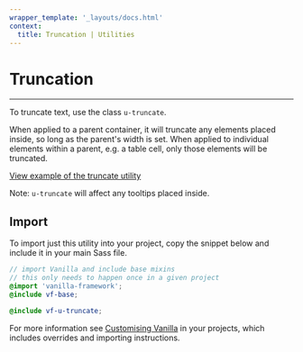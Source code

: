 ```yaml
---
wrapper_template: '_layouts/docs.html'
context:
  title: Truncation | Utilities
---
```


# Truncation

<hr>

To truncate text, use the class `u-truncate`.

When applied to a parent container, it will truncate any elements placed inside, so long as the parent's width is set.
When applied to individual elements within a parent, e.g. a table cell, only those elements will be truncated.

<div class="embedded-example"><a href="../../docs/examples/utilities/truncate.html" class="js-example">
View example of the truncate utility
</a></div>

Note: `u-truncate` will affect any tooltips placed inside.

## Import

To import just this utility into your project, copy the snippet below and include it in your main Sass file.

```scss
// import Vanilla and include base mixins
// this only needs to happen once in a given project
@import 'vanilla-framework';
@include vf-base;

@include vf-u-truncate;
```

For more information see [Customising Vanilla](/docs/customising-vanilla/) in your projects, which includes overrides and importing instructions.
